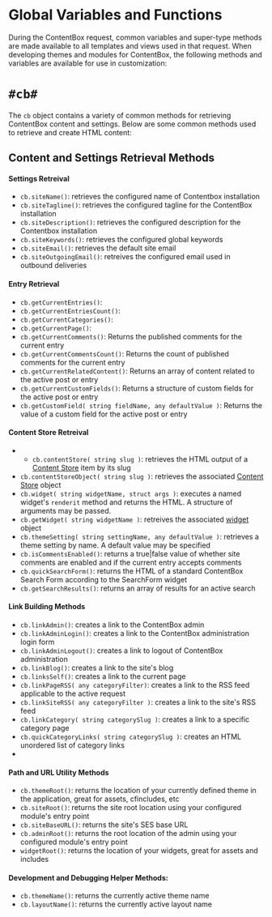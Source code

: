 # Global Variables and Functions

During the ContentBox request, common variables and super-type methods are made available to all templates and views used in that request.  When developing themes and modules for ContentBox, the following methods and variables are available for use in customization:

`#cb#`
===

The `cb` object contains a variety of common methods for retrieving ContentBox content and settings.  Below are some common methods used to retrieve and create HTML content:

Content and Settings Retrieval Methods
------------------------

#### Settings Retreival
- `cb.siteName()`: retrieves the configured name of Contentbox installation
- `cb.siteTagline()`: retrieves the configured tagline for the ContentBox installation
- `cb.siteDescription()`: retrieves the configured description for the Contentbox installation
- `cb.siteKeywords()`: retrieves the configured global keywords
- `cb.siteEmail()`: retrieves the default site email
- `cb.siteOutgoingEmail()`: retreives the configured email used in outbound deliveries

#### Entry Retrieval
- `cb.getCurrentEntries()`:
- `cb.getCurrentEntriesCount()`:
- `cb.getCurrentCategories()`:
- `cb.getCurrentPage()`:
- `cb.getCurrentComments()`: Returns the published comments for the current entry
- `cb.getCurrentCommentsCount()`: Returns the count of published comments for the current entry
- `cb.getCurrentRelatedContent()`: Returns an array of content related to the active post or entry
- `cb.getCurrentCustomFields()`: Returns a structure of custom fields for the active post or entry
- `cb.getCustomField( string fieldName, any defaultValue )`: Returns the value of a custom field for the active post or entry

#### Content Store Retreival
- - `cb.contentStore( string slug )`: retrieves the HTML output of a [Content Store][1] item by its slug
- `cb.contentStoreObject( string slug )`: retrieves the associated [Content Store][1] object
- `cb.widget( string widgetName, struct args )`: executes a named widget's `renderit` method and returns the HTML.  A structure of arguments may be passed.
- `cb.getWidget( string widgetName )`: retreives the associated [widget][2] object
- `cb.themeSetting( string settingName, any defaultValue )`: retrieves a theme setting by name. A default value may be specified
- `cb.isCommentsEnabled()`: returns a true|false value of whether site comments are enabled and if the current entry accepts comments
- `cb.quickSearchForm()`: returns the HTML of a standard ContentBox Search Form according to the SearchForm widget
- `cb.getSearchResults()`: returns an array of results for an active search

#### Link Building Methods

- `cb.linkAdmin()`: creates a link to the ContentBox admin
- `cb.linkAdminLogin()`: creates a link to the ContentBox administration login form
- `cb.linkAdminLogout()`: creates a link to logout of ContentBox administration
- `cb.linkBlog()`: creates a link to the site's blog
- `cb.linksSelf()`: creates a link to the current page
- `cb.linkPageRSS( any categoryFilter)`: creates a link to the RSS feed applicable to the active request
- `cb.linkSiteRSS( any categoryFilter )`: creates a link to the site's RSS feed
- `cb.linkCategory( string categorySlug )`: creates a link to a specific category page
- `cb.quickCategoryLinks( string categorySlug )`: creates an HTML unordered list of category links
- 

#### Path and URL Utility Methods

- `cb.themeRoot()`: returns the location of your currently defined theme in the application, great for assets, cfincludes, etc
- `cb.siteRoot()`: returns the site root location using your configured module's entry point
- `cb.siteBaseURL()`: returns the site's SES base URL
- `cb.adminRoot()`: returns the root location of the admin using your configured module's entry point
- `widgetRoot()`: returns the location of your widgets, great for assets and includes

#### Development and Debugging Helper Methods:

- `cb.themeName()`: returns the currently active theme name
- `cb.layoutName()`: returns the currently active layout name 


[1]: /content/using/managers/contentstore.html
[2]: /content/using/managers/widgets.html